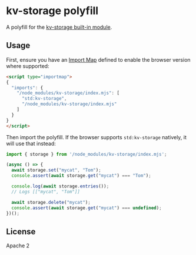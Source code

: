 # kv-storage polyfill

A polyfill for the [kv-storage built-in module](https://github.com/WICG/kv-storage).

## Usage

First, ensure you have an [Import Map] defined to enable the browser version where supported:

```html
<script type="importmap">
{
  "imports": {
    "/node_modules/kv-storage/index.mjs": [
      "std:kv-storage",
      "/node_modules/kv-storage/index.mjs"
    ]
  }
}
</script>
```

Then import the polyfill. If the browser supports `std:kv-storage` natively, it will use that instead:

```js
import { storage } from '/node_modules/kv-storage/index.mjs';

(async () => {
  await storage.set("mycat", "Tom");
  console.assert(await storage.get("mycat") === "Tom");

  console.log(await storage.entries());
  // Logs [["mycat", "Tom"]]

  await storage.delete("mycat");
  console.assert(await storage.get("mycat") === undefined);
})();
```

## License

Apache 2

[Import Map]: https://github.com/WICG/import-maps
